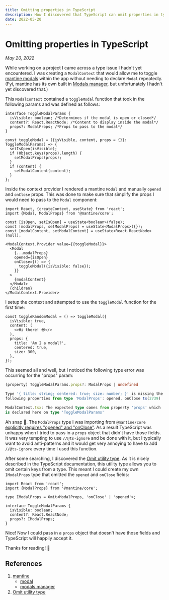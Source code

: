```yaml
---
title: Omitting properties in TypeScript
description: How I discovered that TypeScript can omit properties in types
date: 2022-05-20
---
```


# Omitting properties in TypeScript

*May 20, 2022*

While working on a project I came across a type issue I hadn't yet encountered. I was creating a `ModalContext` that would allow me to toggle [mantine modals](https://mantine.dev/core/modal/) within the app without needing to declare `Modal` repeatedly. (Fyi, mantine has its own built in [Modals manager](https://mantine.dev/others/modals/), but unfortunately I hadn't yet discovered that.) 

This `ModalContext` contained a `toggleModal` function that took in the following params and was defined as follows:

```tsx
interface ToggleModalParams {
  isVisible: boolean; /*Determines if the modal is open or closed*/
  content?: React.ReactNode; /*Content to display inside the modal*/
  props?: ModalProps; /*Props to pass to the modal*/
}

const toggleModal = ({isVisible, content, props = {}}: ToggleModalParams) => {
  setIsOpen(isVisible);
  if (Object.keys(props).length) {
    setModalProps(props);
  }
  if (content) {
    setModalContent(content);
  }
};
```

Inside the context provider I rendered a mantine `Modal` and manually `opened` and `onClose` props. This was done to make sure that simplify the props I would need to pass to the `Modal` component:

```tsx
import React, {createContext, useState} from 'react';
import {Modal, ModalProps} from '@mantine/core';

const [isOpen, setIsOpen] = useState<boolean>(false);
const [modalProps, setModalProps] = useState<ModalProps>({});
const [modalContent, setModalContent] = useState<React.ReactNode>(null);

<ModalContext.Provider value={{toggleModal}}>
  <Modal
    {...modalProps}
    opened={isOpen}
    onClose={() => {
      toggleModal({isVisible: false});
    }}
  >
    {modalContent}
  </Modal>
  {children}
</ModalContext.Provider>
```

I setup the context and attempted to use the `toggleModal` function for the first time:

```tsx
const toggleRandomModal = () => toggleModal({
  isVisible: true,
  content: (
    <>Hi there! 😎</>
  ),
  props: {
    title: 'Am I a modal?',
    centered: true,
    size: 300,
  },
});
```

This seemed all and well, but I noticed the following type error was occurring for the "props" param:

```ts
(property) ToggleModalParams.props?: ModalProps | undefined

Type '{ title: string; centered: true; size: number; }' is missing the
following properties from type 'ModalProps': opened, onClose ts(2739)

ModalContext.tsx: The expected type comes from property 'props' which
is declared here on type 'ToggleModalParams'
```

Ah snap 🥲. The `ModalProps` type I was importing from `@mantine/core` [explicitly requires "opened" and "onClose"](https://github.com/mantinedev/mantine/blob/949933e970e14f90d56cec233a93241bb5d910e6/src/mantine-core/src/components/Modal/Modal.tsx#L27-L31). As a result TypeScript was unhappy when I tried to pass in a `props` object that didn't have those fields. It was very tempting to use `//@ts-ignore` and be done with it, but I typically want to avoid anti-patterns and it would get very annoying to have to add `//@ts-ignore` every time I used this function.

After some searching, I discovered the [Omit utility type](https://www.typescriptlang.org/docs/handbook/utility-types.html#omittype-keys). As it is nicely described in the TypeScript documentation, this utility type allows you to omit certain keys from a type. This meant I could create my own `IModalProps` type that omitted the `opened` and `onClose` fields:

```tsx
import React from 'react';
import {ModalProps} from '@mantine/core';

type IModalProps = Omit<ModalProps, 'onClose' | 'opened'>;

interface ToggleModalParams {
  isVisible: boolean;
  content?: React.ReactNode;
  props?: IModalProps;
}
```

Nice! Now I could pass in a `props` object that doesn't have those fields and TypeScript will happily accept it.

Thanks for reading! 👋

## References

1. [mantine](https://mantine.dev/)
    - [modal](https://mantine.dev/core/modal/)
    - [modals manager](https://mantine.dev/others/modals/)
2. [Omit utility type](https://www.typescriptlang.org/docs/handbook/utility-types.html#omittype-keys)

